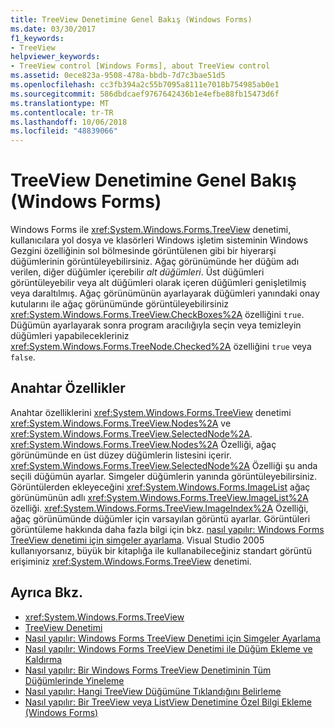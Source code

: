 ```yaml
---
title: TreeView Denetimine Genel Bakış (Windows Forms)
ms.date: 03/30/2017
f1_keywords:
- TreeView
helpviewer_keywords:
- TreeView control [Windows Forms], about TreeView control
ms.assetid: 0ece823a-9508-478a-bbdb-7d7c3bae51d5
ms.openlocfilehash: cc3fb394a2c55b7095a8111e7018b754985ab0e1
ms.sourcegitcommit: 586dbdcaef9767642436b1e4efbe88fb15473d6f
ms.translationtype: MT
ms.contentlocale: tr-TR
ms.lasthandoff: 10/06/2018
ms.locfileid: "48839066"
---
```

# <a name="treeview-control-overview-windows-forms"></a>TreeView Denetimine Genel Bakış (Windows Forms)

Windows Forms ile <xref:System.Windows.Forms.TreeView> denetimi, kullanıcılara yol dosya ve klasörleri Windows işletim sisteminin Windows Gezgini özelliğinin sol bölmesinde görüntülenen gibi bir hiyerarşi düğümlerinin görüntüleyebilirsiniz. Ağaç görünümünde her düğüm adı verilen, diğer düğümler içerebilir *alt düğümleri*. Üst düğümleri görüntüleyebilir veya alt düğümleri olarak içeren düğümleri genişletilmiş veya daraltılmış. Ağaç görünümünün ayarlayarak düğümleri yanındaki onay kutularını ile ağaç görünümünde görüntüleyebilirsiniz <xref:System.Windows.Forms.TreeView.CheckBoxes%2A> özelliğini `true`. Düğümün ayarlayarak sonra program aracılığıyla seçin veya temizleyin düğümleri yapabilecekleriniz <xref:System.Windows.Forms.TreeNode.Checked%2A> özelliğini `true` veya `false`.

## <a name="key-properties"></a>Anahtar Özellikler

Anahtar özelliklerini <xref:System.Windows.Forms.TreeView> denetimi <xref:System.Windows.Forms.TreeView.Nodes%2A> ve <xref:System.Windows.Forms.TreeView.SelectedNode%2A>. <xref:System.Windows.Forms.TreeView.Nodes%2A> Özelliği, ağaç görünümünde en üst düzey düğümlerin listesini içerir. <xref:System.Windows.Forms.TreeView.SelectedNode%2A> Özelliği şu anda seçili düğümün ayarlar. Simgeler düğümlerin yanında görüntüleyebilirsiniz. Görüntülerden ekleyeceğini <xref:System.Windows.Forms.ImageList> ağaç görünümünün adlı <xref:System.Windows.Forms.TreeView.ImageList%2A> özelliği. <xref:System.Windows.Forms.TreeView.ImageIndex%2A> Özelliği, ağaç görünümünde düğümler için varsayılan görüntü ayarlar. Görüntüleri görüntüleme hakkında daha fazla bilgi için bkz. [nasıl yapılır: Windows Forms TreeView denetimi için simgeler ayarlama](../../../../docs/framework/winforms/controls/how-to-set-icons-for-the-windows-forms-treeview-control.md). Visual Studio 2005 kullanıyorsanız, büyük bir kitaplığa ile kullanabileceğiniz standart görüntü erişiminiz <xref:System.Windows.Forms.TreeView> denetimi.

## <a name="see-also"></a>Ayrıca Bkz.

- <xref:System.Windows.Forms.TreeView>
- [TreeView Denetimi](../../../../docs/framework/winforms/controls/treeview-control-windows-forms.md)
- [Nasıl yapılır: Windows Forms TreeView Denetimi için Simgeler Ayarlama](../../../../docs/framework/winforms/controls/how-to-set-icons-for-the-windows-forms-treeview-control.md)
- [Nasıl yapılır: Windows Forms TreeView Denetimi ile Düğüm Ekleme ve Kaldırma](../../../../docs/framework/winforms/controls/how-to-add-and-remove-nodes-with-the-windows-forms-treeview-control.md)
- [Nasıl yapılır: Bir Windows Forms TreeView Denetiminin Tüm Düğümlerinde Yineleme](../../../../docs/framework/winforms/controls/how-to-iterate-through-all-nodes-of-a-windows-forms-treeview-control.md)
- [Nasıl yapılır: Hangi TreeView Düğümüne Tıklandığını Belirleme](../../../../docs/framework/winforms/controls/how-to-determine-which-treeview-node-was-clicked-windows-forms.md)
- [Nasıl yapılır: Bir TreeView veya ListView Denetimine Özel Bilgi Ekleme (Windows Forms)](../../../../docs/framework/winforms/controls/add-custom-information-to-a-treeview-or-listview-control-wf.md)
